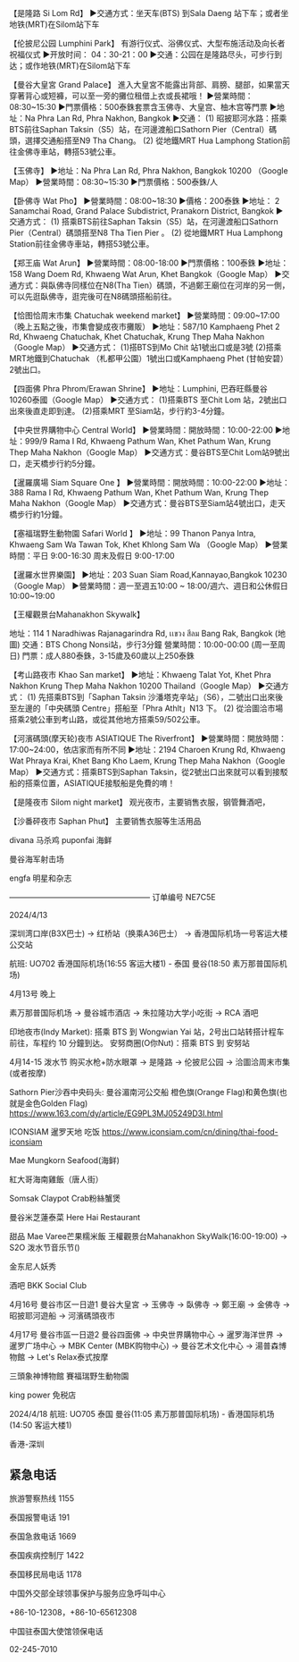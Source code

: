 【是隆路 Si Lom Rd】
▶︎交通方式：坐天车(BTS) 到Sala Daeng 站下车；或者坐地铁(MRT)在Silom站下车

【伦披尼公园 Lumphini Park】
有游行仪式、浴佛仪式、大型布施活动及向长者祝福仪式
▶︎开放时间： 04：30-21：00
▶︎交通：公园在是隆路尽头，可步行到达；或作地铁(MRT)在Silom站下车

【曼谷大皇宮 Grand Palace】
進入大皇宮不能露出背部、肩膀、腿部，如果當天穿著背心或短褲，可以至一旁的攤位租借上衣或長裙哦！
▶︎營業時間：08:30~15:30
▶︎門票價格：500泰銖套票含玉佛寺、大皇宫、柚木宫等門票
▶︎地址：Na Phra Lan Rd, Phra Nakhon, Bangkok
▶︎交通：
(1) 昭披耶河水路：搭乘BTS前往Saphan Taksin（S5）站，在河邊渡船口Sathorn Pier（Central）碼頭，選擇交通船搭至N9 Tha Chang。
(2) 從地鐵MRT Hua Lamphong Station前往金佛寺車站，轉搭53號公車。

【玉佛寺】
▶︎地址：Na Phra Lan Rd, Phra Nakhon, Bangkok 10200 （Google Map）
▶︎營業時間：08:30~15:30
▶︎門票價格：500泰銖/人


【卧佛寺 Wat Pho】
▶︎營業時間：08:00~18:30
▶︎價格：200泰銖
▶︎地址： 2 Sanamchai Road, Grand Palace Subdistrict, Pranakorn District, Bangkok
▶︎交通方式：
(1) 搭乘BTS前往Saphan Taksin（S5）站，在河邊渡船口Sathorn Pier（Central）碼頭搭至N8 Tha Tien Pier 。
(2) 從地鐵MRT Hua Lamphong Station前往金佛寺車站，轉搭53號公車。


【郑王庙 Wat Arun】
▶︎營業時間：08:00-18:00
▶︎門票價格：100泰銖
▶︎地址：158 Wang Doem Rd, Khwaeng Wat Arun, Khet Bangkok（Google Map）
▶︎交通方式：與臥佛寺同樣位在N8(Tha Tien）碼頭，不過鄭王廟位在河岸的另一側，可以先逛臥佛寺，逛完後可在N8碼頭搭船前往。


【恰图恰周末市集 Chatuchak weekend market】
▶︎營業時間：09:00~17:00（晚上五點之後，市集會變成夜市攤販）
▶︎地址：587/10 Kamphaeng Phet 2 Rd, Khwaeng Chatuchak, Khet Chatuchak, Krung Thep Maha Nakhon（Google Map）
▶︎交通方式：
(1)搭BTS到Mo Chit 站1號出口或是3號 (2)搭乘MRT地鐵到Chatuchak （札都甲公園）1號出口或Kamphaeng Phet (甘帕安碧）2號出口。


【四面佛 Phra Phrom/Erawan Shrine】
▶︎地址：Lumphini, 巴吞旺縣曼谷 10260泰國（Google Map）
▶︎交通方式：
(1)搭乘BTS 至Chit Lom 站，2號出口出來後直走即到達。
(2)搭乘MRT 至Siam站，步行約3-4分鐘。



【中央世界購物中心 Central World】
▶︎營業時間：開放時間：10:00-22:00
▶︎地址：999/9 Rama I Rd, Khwaeng Pathum Wan, Khet Pathum Wan, Krung Thep Maha Nakhon（Google Map）
▶︎交通方式：曼谷BTS至Chit Lom站9號出口，走天橋步行約5分鐘。

【暹羅廣場 Siam Square One 】
▶︎營業時間：開放時間：10:00-22:00
▶︎地址：388 Rama I Rd, Khwaeng Pathum Wan, Khet Pathum Wan, Krung Thep Maha Nakhon（Google Map）
▶︎交通方式：曼谷BTS至Siam站4號出口，走天橋步行約1分鐘。


【塞福瑞野生動物園 Safari World 】
▶︎地址：99 Thanon Panya Intra, Khwaeng Sam Wa Tawan Tok, Khet Khlong Sam Wa （Google Map）
▶︎營業時間：平日 9:00-16:30 周末及假日 9:00-17:00


【暹羅水世界樂園】
▶︎地址：203 Suan Siam Road,Kannayao,Bangkok 10230（Google Map）
▶︎營業時間：週一至週五10:00 ~ 18:00/週六、週日和公休假日10:00~19:00

【王權觀景台Mahanakhon Skywalk】

地址：114 1 Naradhiwas Rajanagarindra Rd, เเขวง สีลม Bang Rak, Bangkok (地圖)
交通：BTS Chong Nonsi站，步行3分鐘
營業時間：10:00-00:00 (周一至周日)
門票：成人880泰銖，3-15歲及60歲以上250泰銖 

【考山路夜市 Khao San market】
▶︎地址：Khwaeng Talat Yot, Khet Phra Nakhon Krung Thep Maha Nakhon 10200 Thailand（Google Map）
▶︎交通方式：
(1) 先搭乘BTS到「Saphan Taksin 沙潘塔克辛站」（S6），二號出口出來後至左邊的「中央碼頭 Centre」搭船至「Phra Athlt」N13 下。
(2) 從洽圖洽市場搭乘2號公車到考山路，或從其他地方搭乘59/502公車。

【河濱碼頭(摩天轮)夜市 ASIATIQUE The Riverfront】
▶︎營業時間：開放時間：17:00~24:00，依店家而有所不同
▶︎地址：2194 Charoen Krung Rd, Khwaeng Wat Phraya Krai, Khet Bang Kho Laem, Krung Thep Maha Nakhon（Google Map）
▶︎交通方式：搭乘BTS到Saphan Taksin，從2號出口出來就可以看到接駁船的搭乘位置，ASIATIQUE接駁船是免費的唷！

【是隆夜市 Silom night market】
观光夜市，主要销售衣服，钢管舞酒吧，

【沙番砰夜市 Saphan Phut】
主要销售衣服等生活用品


divana 马杀鸡
puponfai 海鲜

曼谷海军射击场

engfa 明星和杂志


——————————————————
订单编号 NE7C5E

2024/4/13

深圳湾口岸(B3X巴士) -> 红桥站（换乘A36巴士） -> 香港国际机场一号客运大楼公交站

航班: UO702
香港国际机场(16:55 客运大楼1) - 泰国 曼谷(18:50 素万那普国际机场)

4月13号 晚上

素万那普国际机场 → 曼谷城市酒店 → 朱拉隆功大学小吃街 → RCA 酒吧

印地夜市(Indy Market): 搭乘 BTS 到 Wongwian Yai 站，2号出口站转搭计程车前往，车程约 10 分鐘到达。
安努商圈(O你Nut)：搭乘 BTS 到 安努站

4月14-15 泼水节
购买水枪+防水眼罩 → 是隆路 → 伦披尼公园 → 洽圖洽周末市集 (或者按摩)


Sathorn Pier沙吞中央码头: 曼谷湄南河公交船 橙色旗(Orange Flag)和黄色旗(也就是金色Golden Flag)
https://www.163.com/dy/article/EG9PL3MJ05249D3I.html


ICONSIAM 暹罗天地 吃饭
https://www.iconsiam.com/cn/dining/thai-food-iconsiam

Mae Mungkorn Seafood(海鲜)

紅大哥海南雞飯（唐人街）

Somsak Claypot Crab粉絲蟹煲

曼谷米芝蓮泰菜
Here Hai Restaurant

甜品
Mae Varee芒果糯米飯
王權觀景台Mahanakhon SkyWalk(16:00-19:00) → S2O 泼水节音乐节()

金东尼人妖秀

酒吧
BKK Social Club


4月16号 曼谷市区一日遊1
曼谷大皇宮 → 玉佛寺 → 臥佛寺 → 鄭王廟 → 金佛寺 → 昭披耶河遊船 → 河濱碼頭夜市

4月17号 曼谷市區一日遊2
曼谷四面佛 → 中央世界購物中心 → 暹罗海洋世界 → 暹罗广场中心 → MBK Center (MBK购物中心) → 曼谷艺术文化中心 → 湯普森博物館 → Let's Relax泰式按摩

三頭象神博物館 賽福瑞野生動物園 


king power 免税店

2024/4/18
航班: UO705
泰国 曼谷(11:05 素万那普国际机场) - 香港国际机场(14:50 客运大楼1)

香港-深圳


## 紧急电话

旅游警察热线 1155

泰国报警电话 191

泰国急救电话 1669

泰国疾病控制厅 1422

泰国移民局电话 1178

中国外交部全球领事保护与服务应急呼叫中心

+86-10-12308，+86-10-65612308

中国驻泰国大使馆领保电话

02-245-7010
